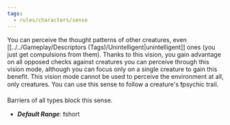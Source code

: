 ```yaml
---
tags:
  - rules/characters/sense
---
```

You can perceive the thought patterns of other creatures, even [[../../Gameplay/Descriptors (Tags)/Unintelligent|unintelligent]] ones (you just get compulsions from them).
Thanks to this vision, you gain advantage on all opposed checks against creatures you can perceive through this vision mode, although you can focus only on a single creature to gain this benefit.
This vision mode cannot be used to perceive the environment at all, only creatures.
You can use this sense to follow a creature's ❗psychic trail.

Barriers of all types block this sense.

- ***Default Range***: ❗short